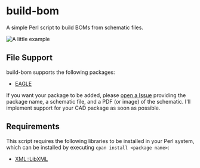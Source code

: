 # build-bom

A simple Perl script to build BOMs from schematic files.

![A little example](http://screencloud.net/img/screenshots/3fd4c504d70fd7133e1ad97c85b27b79.png)


## File Support

build-bom supports the following packages:

  - [EAGLE](http://www.cadsoftusa.com/)

If you want your package to be added, please [open a Issue](https://github.com/nathanpc/build-bom/issues/new) providing the package name, a schematic file, and a PDF (or image) of the schematic. I'll implement support for your CAD package as soon as possible.


## Requirements

This script requires the following libraries to be installed in your Perl system, which can be installed by executing `cpan install <package name>`:

  - [XML::LibXML](http://search.cpan.org/dist/XML-LibXML/LibXML.pod)
